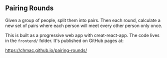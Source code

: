 ## Pairing Rounds

Given a group of people, split them into pairs. Then each round, calculate a new
set of pairs where each person will meet every other person only once.

This is built as a progressive web app with creat-react-app. The code lives in
the `frontend/` folder. It's published on GitHub pages at:

https://chmac.github.io/pairing-rounds/
